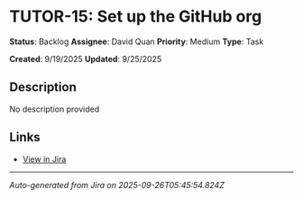 # TUTOR-15: Set up the GitHub org

**Status**: Backlog
**Assignee**: David Quan
**Priority**: Medium
**Type**: Task

**Created**: 9/19/2025
**Updated**: 9/25/2025



## Description
No description provided

## Links
- [View in Jira](https://tutorwise.atlassian.net/browse/TUTOR-15)

---
*Auto-generated from Jira on 2025-09-26T05:45:54.824Z*
